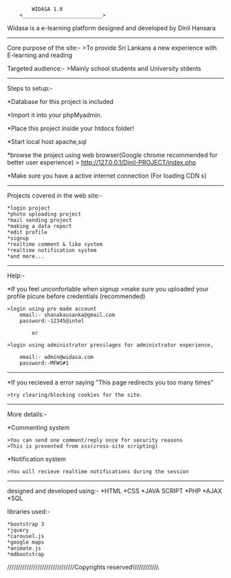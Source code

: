 


			WIDASA 1.0
		<__________________________>



Widasa is a e-learning platform designed and developed by Dinil Hansara

__________________________________________________________________________

Core purpose of the site:-
	>To provide Sri Lankans a new experience with E-learning and reading

Targeted audience:-
	>Mainly school students and University stdents
____________________________________________________________________________

Steps to setup:-

*Database for this project is included

*Import it into your phpMyadmin.

*Place this project inside your htdocs folder!

*Start local host apache,sql

*browse the project using web browser(Google chrome recommended for better user experience)
	> http://127.0.0.1/Dinil-PROJECT/index.php

*Make sure you have a active internet connection (For loading CDN s)
__________________________________________________________________________
Projects covered in the web site:-

	*login project
	*photo uploading project
	*mail sending project
	*making a data report
	*edit profile
	*signup
	*realtime comment & like system
	*realtime notification system
	*and more...

__________________________________________________________________________


Help:-

*If you feel unconfortable when signup 
	>make sure you uploaded your profile picure before credentials 
	(recommended)

	>login using pre made account
		email:- shanakausanka@gmail.com
		password:-12345@intel

			or

	>login using administrator previlages for administrator experience,
		
		email:- admin@widasa.com
		password:-MFWS#1
--------------------------------------------------------------------------


*If you recieved a error saying "This page redirects you too many times"

	>try clearing/blocking cookies for the site.

__________________________________________________________________________


More details:-

*Commenting system
	
	>You can send one comment/reply once for security reasons
	>This is prevented from xss(cross-site scripting)

*Notification system
	
	>You will recieve realtime notifications during the session
___________________________________________________________________________

designed and developed using:-
	*HTML
	*CSS
	*JAVA SCRIPT
	*PHP
	*AJAX
	*SQL

libraries used:-

	*bootstrap 3
	*jquery
	*carousel.js
	*google maps
	*animate.js
	*mdbootstrap

///////////////////////////////Copyrights reserved\\\\\\\\\\\\\\\\\\\\\\\\\\\	